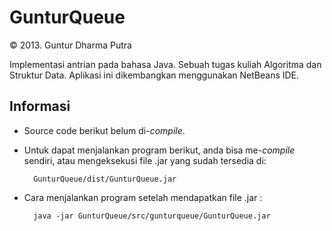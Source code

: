GunturQueue
===========
© 2013. Guntur Dharma Putra

Implementasi antrian pada bahasa Java. Sebuah tugas kuliah Algoritma dan Struktur Data. Aplikasi ini dikembangkan menggunakan NetBeans IDE.

Informasi
---------
* Source code berikut belum di-*compile*.
* Untuk dapat menjalankan program berikut, anda bisa me-*compile* sendiri, atau mengeksekusi file .jar yang sudah tersedia di:

		GunturQueue/dist/GunturQueue.jar

* Cara menjalankan program setelah mendapatkan file .jar :
	
		java -jar GunturQueue/src/gunturqueue/GunturQueue.jar
		